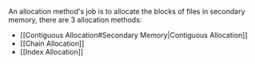 An allocation method's job is to allocate the blocks of files in secondary memory, there are 3 allocation methods:
- [[Contiguous Allocation#Secondary Memory|Contiguous Allocation]]
- [[Chain Allocation]]
- [[Index Allocation]]